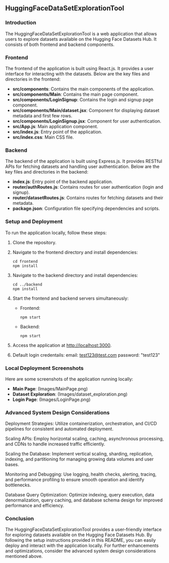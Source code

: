 
## HuggingFaceDataSetExplorationTool

### Introduction
The HuggingFaceDataSetExplorationTool is a web application that allows users to explore datasets available on the Hugging Face Datasets Hub. It consists of both frontend and backend components.

### Frontend
The frontend of the application is built using React.js. It provides a user interface for interacting with the datasets. Below are the key files and directories in the frontend:

- **src/components**: Contains the main components of the application.
- **src/components/Main**: Contains the main page component.
- **src/components/LoginSignup**: Contains the login and signup page component.
- **src/components/Main/dataset.jsx**: Component for displaying dataset metadata and first few rows.
- **src/components/LoginSignup.jsx**: Component for user authentication.
- **src/App.js**: Main application component.
- **src/index.js**: Entry point of the application.
- **src/index.css**: Main CSS file.

### Backend
The backend of the application is built using Express.js. It provides RESTful APIs for fetching datasets and handling user authentication. Below are the key files and directories in the backend:

- **index.js**: Entry point of the backend application.
- **router/authRoutes.js**: Contains routes for user authentication (login and signup).
- **router/datasetRoutes.js**: Contains routes for fetching datasets and their metadata.
- **package.json**: Configuration file specifying dependencies and scripts.

### Setup and Deployment
To run the application locally, follow these steps:

1. Clone the repository.
2. Navigate to the frontend directory and install dependencies:
   ```
   cd frontend
   npm install
   ```
3. Navigate to the backend directory and install dependencies:
   ```
   cd ../backend
   npm install
   ```
4. Start the frontend and backend servers simultaneously:
   - Frontend:
     ```
     npm start
     ```
   - Backend:
     ```
     npm start
     ```
5. Access the application at [http://localhost:3000](http://localhost:3000).

6. Default login credentails: 
    email: test123@test.com
    password: "test123"

### Local Deployment Screenshots
Here are some screenshots of the application running locally:

- **Main Page**:
  (Images/MainPage.png)
- **Dataset Exploration**:
  (Images/dataset_exploration.png)
- **Login Page**:
  (Images/LoginPage.png)

### Advanced System Design Considerations
Deployment Strategies: Utilize containerization, orchestration, and CI/CD pipelines for consistent and automated deployment.

Scaling APIs: Employ horizontal scaling, caching, asynchronous processing, and CDNs to handle increased traffic efficiently.

Scaling the Database: Implement vertical scaling, sharding, replication, indexing, and partitioning for managing growing data volumes and user bases.

Monitoring and Debugging: Use logging, health checks, alerting, tracing, and performance profiling to ensure smooth operation and identify bottlenecks.

Database Query Optimization: Optimize indexing, query execution, data denormalization, query caching, and database schema design for improved performance and efficiency.

### Conclusion
The HuggingFaceDataSetExplorationTool provides a user-friendly interface for exploring datasets available on the Hugging Face Datasets Hub. By following the setup instructions provided in this README, you can easily deploy and interact with the application locally. For further enhancements and optimizations, consider the advanced system design considerations mentioned above.

